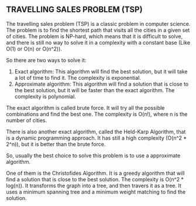 ## TRAVELLING SALES PROBLEM (TSP)

The travelling sales problem (TSP) is a classic problem in computer science. The problem is to find the shortest path that visits all the cities in a given set of cities. The problem is NP-hard, which means that it is difficult to solve, and there is still no way to solve it in a complexity with a constant base (Like   O(1) or O(n) or O(n^2)). 

So there are two ways to solve it:
1. Exact algorithm: This algorithm will find the best solution, but it will take a lot of time to find it. The complexity is exponential.
2. Approximate algorithm: This algorithm will find a solution that is close to the best solution, but it will be faster than the exact algorithm. The complexity is polynomial.

The exact algorithm is called brute force. It will try all the possible combinations and find the best one. The complexity is O(n!), where n is the number of cities.

There is also another exact algorithm, called the Held-Karp Algorithm, that is a dynamic programming approach. It has still a high complexity (O(n^2 * 2^n)), but it is better than the brute force.

So, usually the best choice to solve this problem is to use a approximate algorithm. 

One of them is the Christofides Algorithm. It is a greedy algorithm that will find a solution that is close to the best solution. The complexity is O(n^2 * log(n)). It transforms the graph into a tree, and then travers it as a tree. It uses a minimum spanning tree and a minimum weight matching to find the solution.

